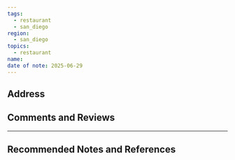 ```yaml
---
tags:
  - restaurant
  - san_diego
region:
  - san_diego
topics:
  - restaurant
name: 
date of note: 2025-06-29
---
```


## Address




## Comments and Reviews






-----------
##  Recommended Notes and References

